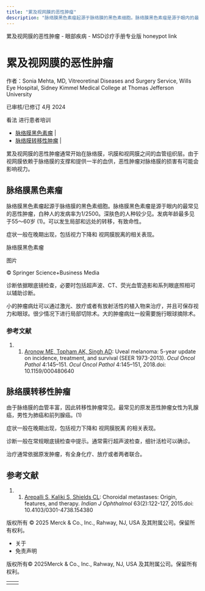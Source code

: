 ```yaml
---
title: "累及视网膜的恶性肿瘤"
description: "脉络膜黑色素瘤起源于脉络膜的黑色素细胞。脉络膜黑色素瘤是源于眼内的最常见的恶性肿瘤，白种人的发病率为1/2500。深肤色的人种较少见。发病年龄最多见于55～60岁 (1)。可以发生局部和远处的转移，有致命性。"
---
```


﻿累及视网膜的恶性肿瘤 \- 眼部疾病 \- MSD诊疗手册专业版 honeypot link

# 累及视网膜的恶性肿瘤

作者：Sonia Mehta, MD, Vitreoretinal Diseases and Surgery Service, Wills Eye Hospital, Sidney Kimmel
Medical College at Thomas Jefferson University

已审核/已修订 4月 2024

看法 进行患者培训

- [脉络膜黑色素瘤](#脉络膜黑色素瘤_v89429964_zh) \|
- [脉络膜转移性肿瘤](#脉络膜转移性肿瘤_v89429979_zh) \|

累及视网膜的恶性肿瘤通常开始在脉络膜，巩膜和视网膜之间的血管组织层。由于视网膜依赖于脉络膜的支撑和提供一半的血供，恶性肿瘤对脉络膜的损害有可能会影响视力。

## 脉络膜黑色素瘤

脉络膜黑色素瘤起源于脉络膜的黑色素细胞。脉络膜黑色素瘤是源于眼内的最常见的恶性肿瘤，白种人的发病率为1/2500。深肤色的人种较少见。发病年龄最多见于55～60岁 (1)。可以发生局部和远处的转移，有致命性。

症状一般在晚期出现，包括视力下降和 视网膜脱离的相关表现。

脉络膜黑色素瘤



图片

© Springer Science+Business Media

诊断依据眼底镜检查，必要时包括超声波、CT、荧光血管造影和系列眼底照相可以辅助诊断。

小的肿瘤病灶可以通过激光、放疗或者有放射活性的植入物来治疗，并且可保存视力和眼球。很少情况下进行局部切除术。大的肿瘤病灶一般需要施行眼球摘除术。

### 参考文献

1. 1. [Aronow ME, Topham AK, Singh AD](https://karger.com/oop/article-pdf/4/3/145/3324024/000480640.pdf): Uveal melanoma: 5-year update on incidence, treatment, and survival (SEER 1973-2013). _Ocul Oncol Pathol_ 4:145–151. _Ocul Oncol Pathol_ 4:145–151, 2018.doi: 10.1159/000480640


## 脉络膜转移性肿瘤

由于脉络膜的血管丰富，因此转移性肿瘤常见。最常见的原发恶性肿瘤女性为乳腺癌，男性为肺癌和前列腺癌。(1)

症状一般在晚期出现，包括视力下降和 视网膜脱离 的相关表现。

诊断一般在常规眼底镜检查中提示。通常需行超声波检查，细针活检可以确诊。

治疗通常依据原发肿瘤，有全身化疗、放疗或者两者联合。

## 参考文献

1. 1. [Arepalli S, Kaliki S, Shields CL](https://www.ncbi.nlm.nih.gov/pmc/articles/PMC4399120\#:~:text=The%20primary%20cancers%20that%20most,commonly%20found%20with%20lung%20cancer): Choroidal metastases: Origin, features, and therapy. _Indian J Ophthalmol_ 63(2):122-127, 2015.doi: 10.4103/0301-4738.154380




版权所有 © 2025
Merck & Co., Inc., Rahway, NJ, USA 及其附属公司。保留所有权利。

- 关于
- 免责声明

版权所有© 2025Merck & Co., Inc., Rahway, NJ, USA 及其附属公司。保留所有权利。

|     |     |
| --- | --- |
|  |  |